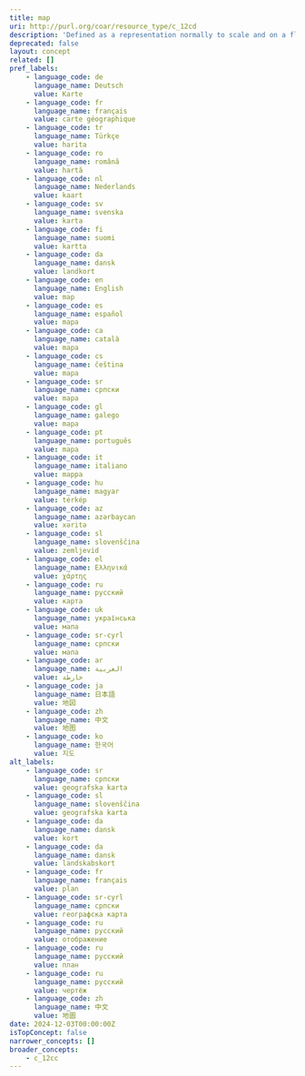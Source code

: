 ```yaml
---
title: map
uri: http://purl.org/coar/resource_type/c_12cd
description: 'Defined as a representation normally to scale and on a flat medium, of a selection of material or abstract features on, or in relation to, the surface of the earth or of another celestial body. [Source: https://www.loc.gov/marc/bibliographic/bd007a.html]'
deprecated: false
layout: concept
related: []
pref_labels:
    - language_code: de
      language_name: Deutsch
      value: Karte
    - language_code: fr
      language_name: français
      value: carte géographique
    - language_code: tr
      language_name: Türkçe
      value: harita
    - language_code: ro
      language_name: română
      value: hartă
    - language_code: nl
      language_name: Nederlands
      value: kaart
    - language_code: sv
      language_name: svenska
      value: karta
    - language_code: fi
      language_name: suomi
      value: kartta
    - language_code: da
      language_name: dansk
      value: landkort
    - language_code: en
      language_name: English
      value: map
    - language_code: es
      language_name: español
      value: mapa
    - language_code: ca
      language_name: català
      value: mapa
    - language_code: cs
      language_name: čeština
      value: mapa
    - language_code: sr
      language_name: српски
      value: mapa
    - language_code: gl
      language_name: galego
      value: mapa
    - language_code: pt
      language_name: português
      value: mapa
    - language_code: it
      language_name: italiano
      value: mappa
    - language_code: hu
      language_name: magyar
      value: térkép
    - language_code: az
      language_name: azərbaycan
      value: xəritə
    - language_code: sl
      language_name: slovenščina
      value: zemljevid
    - language_code: el
      language_name: Ελληνικά
      value: χάρτης
    - language_code: ru
      language_name: русский
      value: карта
    - language_code: uk
      language_name: українська
      value: мапа
    - language_code: sr-cyrl
      language_name: српски
      value: мапа
    - language_code: ar
      language_name: العربية
      value: خارطة
    - language_code: ja
      language_name: 日本語
      value: 地図
    - language_code: zh
      language_name: 中文
      value: 地图
    - language_code: ko
      language_name: 한국어
      value: 지도
alt_labels:
    - language_code: sr
      language_name: српски
      value: geografska karta
    - language_code: sl
      language_name: slovenščina
      value: geografska karta
    - language_code: da
      language_name: dansk
      value: kort
    - language_code: da
      language_name: dansk
      value: landskabskort
    - language_code: fr
      language_name: français
      value: plan
    - language_code: sr-cyrl
      language_name: српски
      value: географска карта
    - language_code: ru
      language_name: русский
      value: отображение
    - language_code: ru
      language_name: русский
      value: план
    - language_code: ru
      language_name: русский
      value: чертёж
    - language_code: zh
      language_name: 中文
      value: 地圖
date: 2024-12-03T00:00:00Z
isTopConcept: false
narrower_concepts: []
broader_concepts:
    - c_12cc
---
```


